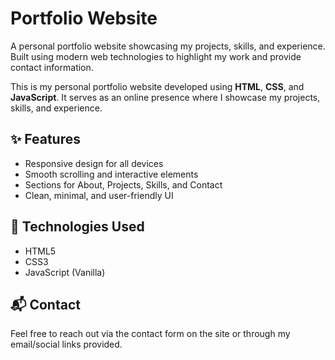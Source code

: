 <h1>Portfolio Website</h1>
A personal portfolio website showcasing my projects, skills, and experience. Built using modern web technologies to highlight my work and provide contact information.

This is my personal portfolio website developed using **HTML**, **CSS**, and **JavaScript**. It serves as an online presence where I showcase my projects, skills, and experience.

## ✨ Features

- Responsive design for all devices
- Smooth scrolling and interactive elements
- Sections for About, Projects, Skills, and Contact
- Clean, minimal, and user-friendly UI

## 📂 Technologies Used

- HTML5  
- CSS3  
- JavaScript (Vanilla)

## 📬 Contact

Feel free to reach out via the contact form on the site or through my email/social links provided.
